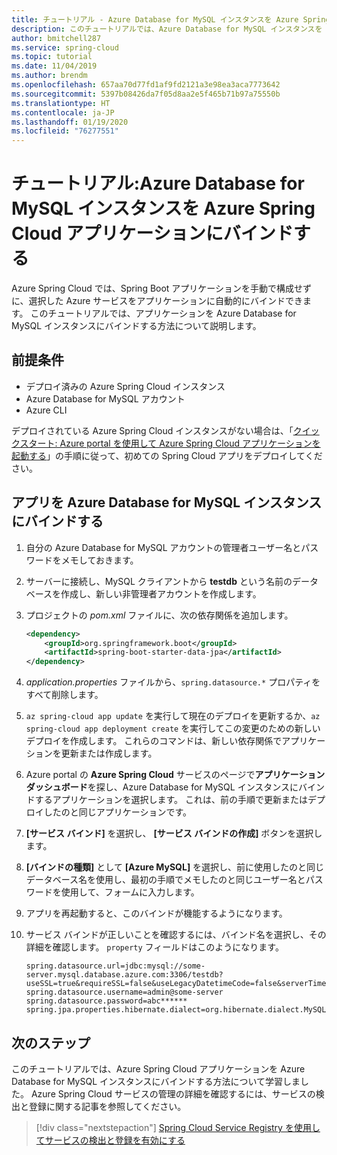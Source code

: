 ```yaml
---
title: チュートリアル - Azure Database for MySQL インスタンスを Azure Spring Cloud アプリケーションにバインドする方法
description: このチュートリアルでは、Azure Database for MySQL インスタンスを Azure Spring Cloud アプリケーションにバインドする方法について説明します
author: bmitchell287
ms.service: spring-cloud
ms.topic: tutorial
ms.date: 11/04/2019
ms.author: brendm
ms.openlocfilehash: 657aa70d77fd1af9fd2121a3e98ea3aca7773642
ms.sourcegitcommit: 5397b08426da7f05d8aa2e5f465b71b97a75550b
ms.translationtype: HT
ms.contentlocale: ja-JP
ms.lasthandoff: 01/19/2020
ms.locfileid: "76277551"
---
```

# <a name="tutorial-bind-an-azure-database-for-mysql-instance-to-your-azure-spring-cloud-application"></a>チュートリアル:Azure Database for MySQL インスタンスを Azure Spring Cloud アプリケーションにバインドする 

Azure Spring Cloud では、Spring Boot アプリケーションを手動で構成せずに、選択した Azure サービスをアプリケーションに自動的にバインドできます。 このチュートリアルでは、アプリケーションを Azure Database for MySQL インスタンスにバインドする方法について説明します。

## <a name="prerequisites"></a>前提条件

* デプロイ済みの Azure Spring Cloud インスタンス
* Azure Database for MySQL アカウント
* Azure CLI

デプロイされている Azure Spring Cloud インスタンスがない場合は、「[クイックスタート: Azure portal を使用して Azure Spring Cloud アプリケーションを起動する](spring-cloud-quickstart-launch-app-portal.md)」の手順に従って、初めての Spring Cloud アプリをデプロイしてください。

## <a name="bind-your-app-to-your-azure-database-for-mysql-instance"></a>アプリを Azure Database for MySQL インスタンスにバインドする

1. 自分の Azure Database for MySQL アカウントの管理者ユーザー名とパスワードをメモしておきます。 

1. サーバーに接続し、MySQL クライアントから **testdb** という名前のデータベースを作成し、新しい非管理者アカウントを作成します。

1. プロジェクトの *pom.xml* ファイルに、次の依存関係を追加します。

    ```xml
    <dependency>
        <groupId>org.springframework.boot</groupId>
        <artifactId>spring-boot-starter-data-jpa</artifactId>
    </dependency>
    ```
1. *application.properties* ファイルから、`spring.datasource.*` プロパティをすべて削除します。

1. `az spring-cloud app update` を実行して現在のデプロイを更新するか、`az spring-cloud app deployment create` を実行してこの変更のための新しいデプロイを作成します。  これらのコマンドは、新しい依存関係でアプリケーションを更新または作成します。

1. Azure portal の **Azure Spring Cloud** サービスのページで**アプリケーション ダッシュボード**を探し、Azure Database for MySQL インスタンスにバインドするアプリケーションを選択します。  これは、前の手順で更新またはデプロイしたのと同じアプリケーションです。 

1. **[サービス バインド]** を選択し、 **[サービス バインドの作成]** ボタンを選択します。 

1. **[バインドの種類]** として **[Azure MySQL]** を選択し、前に使用したのと同じデータベース名を使用し、最初の手順でメモしたのと同じユーザー名とパスワードを使用して、フォームに入力します。

1. アプリを再起動すると、このバインドが機能するようになります。

1. サービス バインドが正しいことを確認するには、バインド名を選択し、その詳細を確認します。 `property` フィールドはこのようになります。
    ```
    spring.datasource.url=jdbc:mysql://some-server.mysql.database.azure.com:3306/testdb?useSSL=true&requireSSL=false&useLegacyDatetimeCode=false&serverTimezone=UTC
    spring.datasource.username=admin@some-server
    spring.datasource.password=abc******
    spring.jpa.properties.hibernate.dialect=org.hibernate.dialect.MySQL5InnoDBDialect
    ```

## <a name="next-steps"></a>次のステップ

このチュートリアルでは、Azure Spring Cloud アプリケーションを Azure Database for MySQL インスタンスにバインドする方法について学習しました。  Azure Spring Cloud サービスの管理の詳細を確認するには、サービスの検出と登録に関する記事を参照してください。

> [!div class="nextstepaction"]
> [Spring Cloud Service Registry を使用してサービスの検出と登録を有効にする](spring-cloud-service-registration.md)
